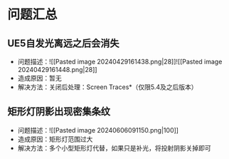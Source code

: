 # 问题汇总
## UE5自发光离远之后会消失
- 问题描述：![[Pasted image 20240429161438.png|28]]![[Pasted image 20240429161448.png|28]]
- 造成原因：暂无
- 解决方法：关闭后处理：Screen Traces*（仅限5.4及之后版本）
## 矩形灯阴影出现密集条纹
- 问题描述：![[Pasted image 20240606091150.png|100]]
- 造成原因：矩形灯范围过大
- 解决方法：多个小型矩形灯代替，如果只是补光，将投射阴影关掉即可